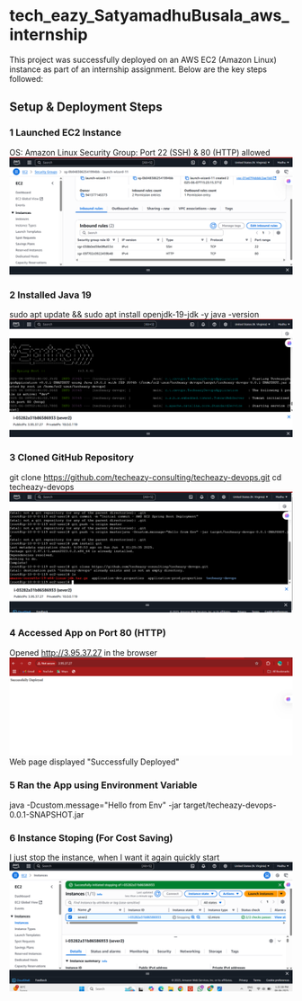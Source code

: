 # tech_eazy_SatyamadhuBusala_aws_internship
This project was successfully deployed on an AWS EC2 (Amazon Linux) instance as part of an internship assignment. Below are the key steps followed:
## Setup & Deployment Steps
### 1 Launched EC2 Instance
  OS: Amazon Linux 
  Security Group: Port 22 (SSH) & 80 (HTTP) allowed
![4](https://github.com/SatyamadhuBusala/tech_eazy_SatyamadhuBusala_aws_internship/blob/main/project%20img/Screenshot%202025-06-08%20130729.png)


### 2 Installed Java 19
sudo apt update && sudo apt install openjdk-19-jdk -y
java -version
![img2](https://github.com/SatyamadhuBusala/tech_eazy_SatyamadhuBusala_aws_internship/blob/main/project%20img/Screenshot%202025-06-08%20094416.png)


### 3 Cloned GitHub Repository
git clone https://github.com/techeazy-consulting/techeazy-devops.git
cd techeazy-devops
![img3](https://github.com/SatyamadhuBusala/tech_eazy_SatyamadhuBusala_aws_internship/blob/main/project%20img/Screenshot%202025-06-08%20130628.png)


### 4 Accessed App on Port 80 (HTTP)
Opened http://3.95.37.27 in the browser
![img2](https://github.com/SatyamadhuBusala/tech_eazy_SatyamadhuBusala_aws_internship/blob/main/project%20img/Screenshot%202025-06-08%20094452.png)
Web page displayed "Successfully Deployed"


### 5 Ran the App using Environment Variable
java -Dcustom.message="Hello from Env" -jar target/techeazy-devops-0.0.1-SNAPSHOT.jar

### 6 Instance Stoping (For Cost Saving)
I just stop the instance, when I want it again quickly start
![5](https://github.com/SatyamadhuBusala/tech_eazy_SatyamadhuBusala_aws_internship/blob/main/project%20img/Screenshot%202025-06-08%20132245.png)
